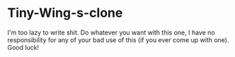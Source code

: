 # Tiny-Wing-s-clone
I'm too lazy to write shit. Do whatever you want with this one, I have no responsibility for any of your bad use of this (if you ever come up with one).  Good luck! 
